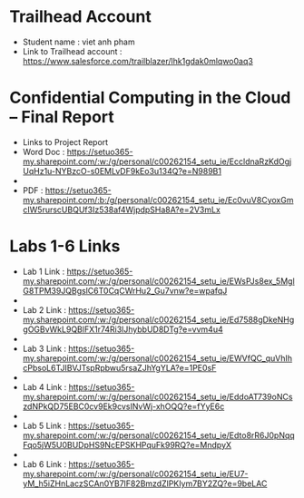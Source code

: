 # Trailhead Account
- Student name : viet anh pham
- Link to Trailhead account : https://www.salesforce.com/trailblazer/lhk1gdak0mlqwo0aq3

# Confidential Computing in the Cloud – Final Report
- Links to Project Report
- Word Doc : https://setuo365-my.sharepoint.com/:w:/g/personal/c00262154_setu_ie/EccldnaRzKdOgjUqHz1u-NYBzcO-s0EMLvDF9kEo3u134Q?e=N989B1
- 
- PDF : https://setuo365-my.sharepoint.com/:b:/g/personal/c00262154_setu_ie/Ec0vuV8CyoxGmcIW5rurscUBQUf3Iz538af4WjpdpSHa8A?e=2V3mLx

# Labs 1-6 Links
- Lab 1 Link : https://setuo365-my.sharepoint.com/:w:/g/personal/c00262154_setu_ie/EWsPJs8ex_5MglG8TPM39JQBgslC6T0CqCWrHu2_Gu7vnw?e=wpafqJ
- 
- Lab 2 Link : https://setuo365-my.sharepoint.com/:w:/g/personal/c00262154_setu_ie/Ed7588gDkeNHggOGBvWkL9QBlFX1r74Ri3lJhybbUD8DTg?e=vvm4u4
- 
- Lab 3 Link : https://setuo365-my.sharepoint.com/:w:/g/personal/c00262154_setu_ie/EWVfQC_quVhIhcPbsoL6TJIBVJTspRpbwu5rsaZJhYgYLA?e=1PE0sF
- 
- Lab 4 Link : https://setuo365-my.sharepoint.com/:w:/g/personal/c00262154_setu_ie/EddoAT739oNCszdNPkQD75EBC0cv9Ek9cvsINvWj-xhOQQ?e=fYyE6c
- 
- Lab 5 Link : https://setuo365-my.sharepoint.com/:w:/g/personal/c00262154_setu_ie/Edto8rR6J0pNqqFqo5jW5U0BUDpHS9NcEPSKHPquFk99RQ?e=MndpyX
- 
- Lab 6 Link : https://setuo365-my.sharepoint.com/:w:/g/personal/c00262154_setu_ie/EU7-yM_h5iZHnLaczSCAn0YB7lF82BmzdZlPKIym7BY2ZQ?e=9beLAC
